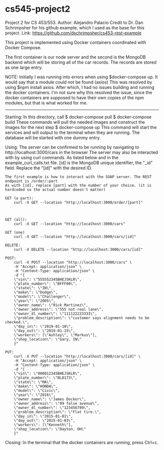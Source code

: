 # cs545-project2
Project 2 for CS 453/553.
Author: Alejandro Palacio
Credit to Dr. Dan Schrimpsher for his github example, which I used as the base for this project.
Link: https://github.com/dschrimpsher/cs453-rest-example 

This project is implemented using Docker containers coordinated with Docker Compose.

The first container is our node server and the second is the MongoDB backend which will be storing all of the car records.
The records are stored as one large entry.

NOTE: Initially I was running into errors when using $docker-compose up. It would say that a module could not be found (axios)
This was resolved by using $npm install axios. After which, I had no issues building and running the docker containers.
I'm not sure why this resolved the issue, since the docker containers are supposed to have their own copies of the npm modules,
but that is what worked for me.
______________________________________________________________________________________________________

Starting:
    In this directory, call 
        $ docker-compose pull
        $ docker-compose build
    These commands will pull the needed images and construct the images for the next step
        $ docker-compose up
    This command will start the services and will output to the terminal when they are running.
    The database will be started with one dummy entry.

Using:
    The server can be confirmed to be running by navigating to http://localhost:3000/cars in the browser
    The server may also be interacted with by using curl commands. As listed below and in the example_curl_calls.txt file.
    [id] is the MongoDB unique identifier, the "_id" field. Replace the "[id]" with the desired ID.

    The first example is how to interact with the SOAP server. The REST endpoint is /order/:part
    As with [id], replace [part] with the number of your choice. (it is hardcoded so the actual number doesn't matter)

    GET (a part):
        curl -X GET --location "http://localhost:3000/order/[part]"



    GET (all):
        curl -X GET --location "http://localhost:3000/cars"

    GET (one)
        curl -X GET --location "http://localhost:3000/cars/[id]"

    DELETE:
        curl -X DELETE --location "http://localhost:3000/cars/[id]"

    POST:
        curl -X POST --location "http://localhost:3000/cars" \
        -H "Accept: application/json" \
        -H "Content-Type: application/json" \
        -d "{
        \"vin\": \"555552345BHEJSKLR\",
        \"plate_number\": \"BFFF00\",
        \"state\": \"IN\",
        \"make\": \"Dodge\",
        \"model\": \"Challenger\",
        \"year\": \"2005\",
        \"owner_name\": \"Rick Martinez\",
        \"owner_address\": \"555 not-real lane\",
        \"owner_dl_number\": \"111122223333\",
        \"problem_description\": \"customer says alignment needs to be checked.\",
        \"day_in\": \"2019-01-10\",
        \"day_out\": \"2019-01-15\",
        \"workers\": [\"Ashley\", \"Markus\"],
        \"shop_location\": \"Gary, IN\"
        }"

    PUT:
        curl -X PUT --location "http://localhost:3000/cars/[id]" \
        -H "Accept: application/json" \
        -H "Content-Type: application/json" \
        -d "{
        \"vin\": \"000012345BHEJSKLR\",
        \"plate_number\": \"BL0173\",
        \"state\": \"MA\",
        \"make\": \"HONDA\",
        \"model\": \"Civic\",
        \"year\": \"2016\",
        \"owner_name\": \"James Docker\",
        \"owner_address\": \"99 false avenue\",
        \"owner_dl_number\": \"123456789\",
        \"problem_description\": \"Flat tire.\",
        \"day_in\": \"2015-01-01\",
        \"day_out\": \"2015-01-03\",
        \"workers\": [\"Kenneth\"],
        \"shop_location\": \"Dayton, OH\"
        }"


Closing:
    In the terminal that the docker containers are running, press Ctrl+c.
